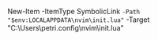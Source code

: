 New-Item -ItemType SymbolicLink `
  -Path "$env:LOCALAPPDATA\nvim\init.lua" `
  -Target "C:\Users\petri\.config\nvim\init.lua"
